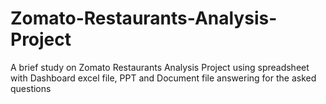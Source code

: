 # Zomato-Restaurants-Analysis-Project
A brief study on Zomato Restaurants Analysis Project using spreadsheet with Dashboard excel file, PPT and Document file answering for the asked questions
